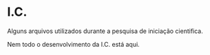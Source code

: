 # I.C.

Alguns arquivos utilizados durante a pesquisa de iniciação cientifica.

Nem todo o desenvolvimento da I.C. está aqui.

